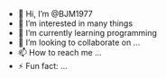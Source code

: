 - 👋 Hi, I’m @BJM1977
- 👀 I’m interested in many things
- 🌱 I’m currently learning programming
- 💞️ I’m looking to collaborate on ...
- 📫 How to reach me ...
- ⚡ Fun fact: ...

<!---
BJM1977/BJM1977 is a ✨ special ✨ repository because its `README.md` (this file) appears on your GitHub profile.
You can click the Preview link to take a look at your changes.
--->
